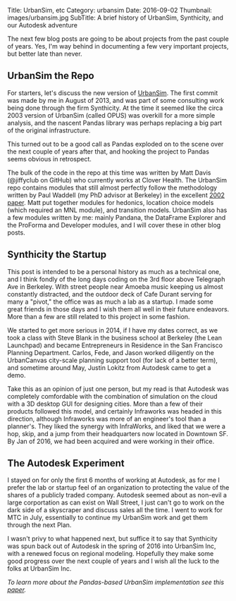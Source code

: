 Title: UrbanSim, etc
Category: urbansim
Date: 2016-09-02
Thumbnail: images/urbansim.jpg
SubTitle: A brief history of UrbanSim, Synthicity, and our Autodesk adventure

The next few blog posts are going to be about projects from the past couple of years.  Yes, I'm way behind in documenting a few very important projects, but better late than never.

## UrbanSim the Repo

For starters, let's discuss the new version of [UrbanSim](http://github.com/udst/urbansim).  The first commit was made by me in August of 2013, and was part of some consulting work being done through the firm Synthicity.  At the time it seemed like the circa 2003 version of UrbanSim (called OPUS) was overkill for a more simple analysis, and the nascent Pandas library was perhaps replacing a big part of the original infrastructure.  

This turned out to be a good call as Pandas exploded on to the scene over the next couple of years after that, and hooking the project to Pandas seems obvious in retrospect.

The bulk of the code in the repo at this time was written by Matt Davis (@jiffyclub on GitHub) who currently works at Clover Health.  The UrbanSim repo contains modules that still almost perfectly follow the methodology written by Paul Waddell (my PhD advisor at Berkeley) in the excellent [2002 paper](http://astro.temple.edu/~jmennis/Courses/GUS_0150/readings/Waddell02.pdf).  Matt put together modules for hedonics, location choice models (which required an MNL module), and transition models.  UrbanSim also has a few modules written by me: mainly Pandana, the DataFrame Explorer and the ProForma and Developer modules, and I will cover these in other blog posts.

## Synthicity the Startup

This post is intended to be a personal history as much as a technical one, and I think fondly of the long days coding on the 3rd floor above Telegraph Ave in Berkeley.  With street people near Amoeba music keeping us almost constantly distracted, and the outdoor deck of Cafe Durant serving for many a "pivot," the office was as much a lab as a startup.  I made some great friends in those days and I wish them all well in their future endeavors.  More than a few are still related to this project in some fashion.

We started to get more serious in 2014, if I have my dates correct, as we took a class with Steve Blank in the business school at Berkeley (the Lean Launchpad) and became Entrepreneurs in Residence in the San Francisco Planning Department.  Carlos, Fede, and Jason worked diligently on the UrbanCanvas city-scale planning support tool (for lack of a better term), and sometime around May, Justin Lokitz from Autodesk came to get a demo.

Take this as an opinion of just one person, but my read is that Autodesk was completely comfordable with the combination of simulation on the cloud with a 3D desktop GUI for designing cities.  More than a few of their products followed this model, and certainly Infraworks was headed in this direction, although Infraworks was more of an engineer's tool than a planner's.  They liked the synergy with InfraWorks, and liked that we were a hop, skip, and a jump from their headquarters now located in Downtown SF.  By Jan of 2016, we had been acquired and were working in their office.

## The Autodesk Experiment

I stayed on for only the first 6 months of working at Autodesk, as for me I prefer the lab or startup feel of an organization to protecting the value of the shares of a publicly traded company.  Autodesk seemed about as non-evil a large corportation as can exist on Wall Street, I just can't go to work on the dark side of a skyscraper and discuss sales all the time.  I went to work for MTC in July, essentially to continue my UrbanSim work and get them through the next Plan.

I wasn't privy to what happened next, but suffice it to say that Synthicity was spun back out of Autodesk in the spring of 2016 into UrbanSim Inc, with a renewed focus on regional modeling. Hopefully they make some good progress over the next couple of years and I wish all the luck to the folks at UrbanSim Inc.

*To learn more about the Pandas-based UrbanSim implementation see this [paper](https://journal2.osgeo.org/index.php/journal/article/download/223/189).*
